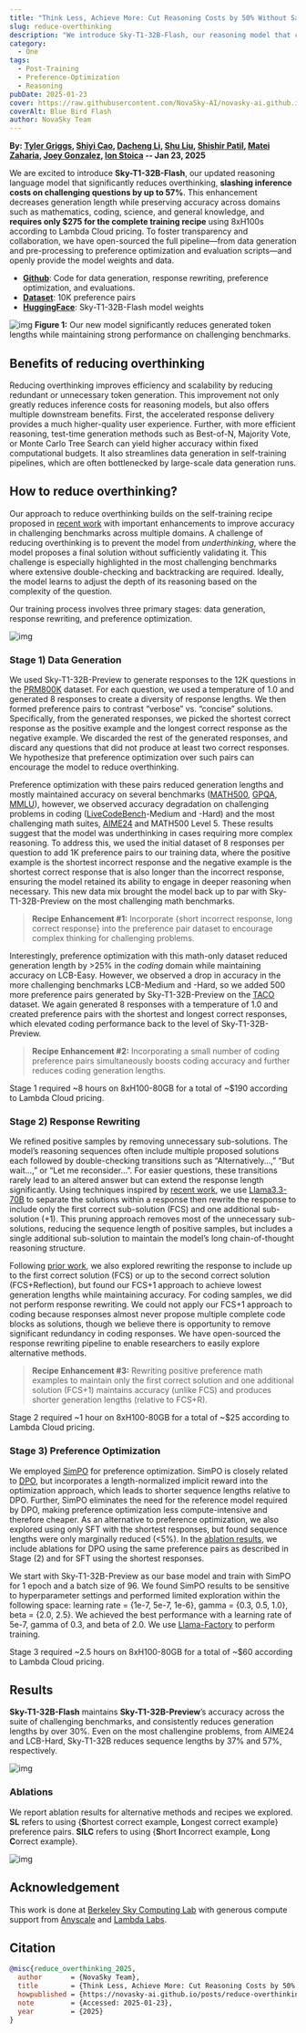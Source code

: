 ```yaml
---
title: "Think Less, Achieve More: Cut Reasoning Costs by 50% Without Sacrificing Accuracy"
slug: reduce-overthinking
description: "We introduce Sky-T1-32B-Flash, our reasoning model that cuts generation length by up to 50% while maintaining accuracy."
category:
  - One
tags:
  - Post-Training
  - Preference-Optimization
  - Reasoning
pubDate: 2025-01-23
cover: https://raw.githubusercontent.com/NovaSky-AI/novasky-ai.github.io/main/assets/images/reduce-overthinking/blue-bird-flash.jpg
coverAlt: Blue Bird Flash
author: NovaSky Team
---
```

**By: [Tyler Griggs](https://tyler-griggs.github.io/), [Shiyi Cao](https://shiyicao.com/), [Dacheng Li](https://dachengli1.github.io/), [Shu Liu](https://www.linkedin.com/in/slynl/), [Shishir Patil](https://shishirpatil.github.io/), [Matei Zaharia](https://people.eecs.berkeley.edu/~matei/), [Joey Gonzalez](https://people.eecs.berkeley.edu/~jegonzal/), [Ion Stoica](https://people.eecs.berkeley.edu/~istoica/) -- Jan 23, 2025**

We are excited to introduce **Sky-T1-32B-Flash**, our updated reasoning language model that significantly reduces overthinking, **slashing inference costs on challenging questions by up to 57%**. This enhancement decreases generation length while preserving accuracy across domains such as mathematics, coding, science, and general knowledge, and **requires only $275 for the complete training recipe** using 8xH100s according to Lambda Cloud pricing. To foster transparency and collaboration, we have open-sourced the full pipeline—from data generation and pre-processing to preference optimization and evaluation scripts—and openly provide the model weights and data.
 - [**Github**](https://github.com/NovaSky-AI/SkyThought): Code for data generation, response rewriting, preference optimization, and evaluations.
 - [**Dataset**](https://huggingface.co/datasets/NovaSky-AI/Sky-T1_preference_data_10k): 10K preference pairs 
 - [**HuggingFace**](https://huggingface.co/NovaSky-AI/Sky-T1-32B-Flash): Sky-T1-32B-Flash model weights

![img](https://raw.githubusercontent.com/NovaSky-AI/novasky-ai.github.io/main/assets/images/reduce-overthinking/headline-plot.png)
**Figure 1:** Our new model significantly reduces generated token lengths while maintaining strong performance on challenging benchmarks.

## Benefits of reducing overthinking
Reducing overthinking improves efficiency and scalability by reducing redundant or unnecessary token generation. This improvement not only greatly reduces inference costs for reasoning models, but also offers multiple downstream benefits. First, the accelerated response delivery provides a much higher-quality user experience. Further, with more efficient reasoning, test-time generation methods such as Best-of-N, Majority Vote, or Monte Carlo Tree Search can yield higher accuracy within fixed computational budgets. It also streamlines data generation in self-training pipelines, which are often bottlenecked by large-scale data generation runs.

## How to reduce overthinking?
Our approach to reduce overthinking builds on the self-training recipe proposed in [recent work](https://arxiv.org/abs/2412.21187) with important enhancements to improve accuracy in challenging benchmarks across multiple domains. A challenge of reducing overthinking is to prevent the model from *underthinking*, where the model proposes a final solution without sufficiently validating it. This challenge is especially highlighted in the most challenging benchmarks where extensive double-checking and backtracking are required. Ideally, the model learns to adjust the depth of its reasoning based on the complexity of the question.

Our training process involves three primary stages: data generation, response rewriting, and preference optimization. 

![img](https://raw.githubusercontent.com/NovaSky-AI/novasky-ai.github.io/main/assets/images/reduce-overthinking/recipe.png)

### Stage 1) Data Generation
We used Sky-T1-32B-Preview to generate responses to the 12K questions in the [PRM800K](https://huggingface.co/datasets/tasksource/PRM800K) dataset. For each question, we used a temperature of 1.0 and generated 8 responses to create a diversity of response lengths. We then formed preference pairs to contrast “verbose” vs. “concise” solutions. Specifically, from the generated responses, we picked the shortest correct response as the positive example and the longest correct response as the negative example. We discarded the rest of the generated responses, and discard any questions that did not produce at least two correct responses. We hypothesize that preference optimization over such pairs can encourage the model to reduce overthinking. 

Preference optimization with these pairs reduced generation lengths and mostly maintained accuracy on several benchmarks ([MATH500](https://huggingface.co/datasets/di-zhang-fdu/MATH500), [GPQA](https://huggingface.co/datasets/Idavidrein/gpqa), [MMLU](https://huggingface.co/datasets/TIGER-Lab/MMLU-Pro)), however, we observed accuracy degradation on challenging problems in coding ([LiveCodeBench](https://livecodebench.github.io/)-Medium and -Hard) and the most challenging math suites, [AIME24](https://huggingface.co/datasets/tasksource/PRM800K) and  MATH500 Level 5. These results suggest that the model was underthinking in cases requiring more complex reasoning. To address this, we used the initial dataset of 8 responses per question to add 1K preference pairs to our training data, where the positive example is the shortest incorrect response and the negative example is the shortest correct response that is also longer than the incorrect response, ensuring the model retained its ability to engage in deeper reasoning when necessary. This new data mix brought the model back up to par with Sky-T1-32B-Preview on the most challenging math benchmarks.

> **Recipe Enhancement #1:** Incorporate {short incorrect response, long correct response} into the preference pair dataset to encourage complex thinking for challenging problems.

Interestingly, preference optimization with this math-only dataset reduced generation length by >25% in the *coding* domain while maintaining accuracy on LCB-Easy. However, we observed a drop in accuracy in the more challenging benchmarks LCB-Medium and -Hard, so we added 500 more preference pairs generated by Sky-T1-32B-Preview on the [TACO](https://huggingface.co/datasets/BAAI/TACO/tree/main) dataset. We again generated 8 responses with a temperature of 1.0 and created preference pairs with the shortest and longest correct responses, which elevated coding performance back to the level of Sky-T1-32B-Preview.

> **Recipe Enhancement #2:** Incorporating a small number of coding preference pairs simultaneously boosts coding accuracy and further reduces coding generation lengths. 

Stage 1 required ~8 hours on 8xH100-80GB for a total of ~$190 according to Lambda Cloud pricing.

### Stage 2) Response Rewriting
We refined positive samples by removing unnecessary sub-solutions. The model’s reasoning sequences often include multiple proposed solutions each followed by double-checking transitions such as “Alternatively…,” “But wait…,” or “Let me reconsider…”. For easier questions, these transitions rarely lead to an altered answer but can extend the response length significantly. Using techniques inspired by [recent work](https://arxiv.org/abs/2412.21187), we use [Llama3.3-70B](https://huggingface.co/meta-llama/Llama-3.3-70B-Instruct) to separate the solutions within a response then rewrite the response to include only the first correct sub-solution (FCS) and one additional sub-solution (+1). This pruning approach removes most of the unnecessary sub-solutions, reducing the sequence length of positive samples, but includes a single additional sub-solution to maintain the model’s long chain-of-thought reasoning structure. 

Following [prior work](https://arxiv.org/abs/2412.21187), we also explored rewriting the response to include up to the first correct solution (FCS) or up to the second correct solution (FCS+Reflection), but found our FCS+1 approach to achieve lowest generation lengths while maintaining accuracy. For coding samples, we did not perform response rewriting. We could not apply our FCS+1 approach to coding because responses almost never propose multiple complete code blocks as solutions, though we believe there is opportunity to remove significant redundancy in coding responses. We have open-sourced the response rewriting pipeline to enable researchers to easily explore alternative methods. 

> **Recipe Enhancement #3:** Rewriting positive preference math examples to maintain only the first correct solution and one additional solution (FCS+1) maintains accuracy (unlike FCS) and produces shorter generation lengths (relative to FCS+R). 

Stage 2 required ~1 hour on 8xH100-80GB for a total of ~$25 according to Lambda Cloud pricing.

### Stage 3) Preference Optimization
We employed [SimPO](https://arxiv.org/abs/2405.14734) for preference optimization. SimPO is closely related to [DPO](https://arxiv.org/abs/2305.18290), but incorporates a length-normalized implicit reward into the optimization approach, which leads to shorter sequence lengths relative to DPO. Further, SimPO eliminates the need for the reference model required by DPO, making preference optimization less compute-intensive and therefore cheaper. As an alternative to preference optimization, we also explored using only SFT with the shortest responses, but found sequence lengths were only marginally reduced (<5%). In the [ablation results](#ablations), we include ablations for DPO using the same preference pairs as described in Stage (2) and for SFT using the shortest responses.

We start with Sky-T1-32B-Preview as our base model and train with SimPO for 1 epoch and a batch size of 96. We found SimPO results to be sensitive to hyperparameter settings and performed limited exploration within the following space: learning rate = {1e-7, 5e-7, 1e-6}, gamma = {0.3, 0.5, 1.0}, beta = {2.0, 2.5}. We achieved the best performance with a learning rate of 5e-7, gamma of 0.3, and beta of 2.0.  We use [Llama-Factory](https://github.com/hiyouga/LLaMA-Factory) to perform training.

Stage 3 required ~2.5 hours on 8xH100-80GB for a total of ~$60 according to Lambda Cloud pricing.


## Results
**Sky-T1-32B-Flash** maintains **Sky-T1-32B-Preview**’s accuracy across the suite of challenging benchmarks, and consistently reduces generation lengths by over 30%. Even on the most challengine problems, from AIME24 and LCB-Hard, Sky-T1-32B reduces sequence lengths by 37% and 57%, respectively. 

![img](https://raw.githubusercontent.com/NovaSky-AI/novasky-ai.github.io/main/assets/images/reduce-overthinking/results-table.png)

### Ablations
We report ablation results for alternative methods and recipes we explored. **SL** refers to using {**S**hortest correct example, **L**ongest correct example} preference pairs. **SILC** refers to using {**S**hort **I**ncorrect example, **L**ong **C**orrect example}.

![img](https://raw.githubusercontent.com/NovaSky-AI/novasky-ai.github.io/main/assets/images/reduce-overthinking/ablations-table.png)

## Acknowledgement
This work is done at [Berkeley Sky Computing Lab](https://sky.cs.berkeley.edu/) with generous compute support from [Anyscale](https://www.anyscale.com/) and [Lambda Labs](https://lambdalabs.com/service/gpu-cloud?srsltid=AfmBOop5FnmEFTkavVtdZDsLWvHWNg6peXtat-OXJ9MW5GMNsk756PE5).


## Citation
```bibtex
@misc{reduce_overthinking_2025,
  author       = {NovaSky Team},
  title        = {Think Less, Achieve More: Cut Reasoning Costs by 50% Without Sacrificing Accuracy},
  howpublished = {https://novasky-ai.github.io/posts/reduce-overthinking},
  note         = {Accessed: 2025-01-23},
  year         = {2025}
}
